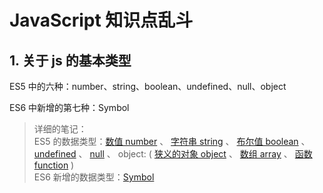 # JavaScript 知识点乱斗

## 1. 关于 js 的基本类型

ES5 中的六种：number、string、boolean、undefined、null、object

ES6 中新增的第七种：Symbol

> 详细的笔记：<br/>
> ES5 的数据类型：[数值 number](https://github.com/zg-zhang/nokebook/blob/master/JavaScript/1/js-1-003.md) 、
                 [字符串 string](https://github.com/zg-zhang/nokebook/blob/master/JavaScript/1/js-1-004.md) 、
                 [布尔值 boolean](https://github.com/zg-zhang/nokebook/blob/master/JavaScript/1/js-1-005.md) 、
                 [undefined](https://github.com/zg-zhang/nokebook/blob/master/JavaScript/1/js-1-006.md) 、
                 [null](https://github.com/zg-zhang/nokebook/blob/master/JavaScript/1/js-1-007.md) 、
                 object: ( [狭义的对象 object](https://github.com/zg-zhang/nokebook/blob/master/JavaScript/1/js-1-008.md) 、
                 [数组 array](https://github.com/zg-zhang/nokebook/blob/master/JavaScript/1/js-1-009.md) 、
                 [函数 function](https://github.com/zg-zhang/nokebook/blob/master/JavaScript/1/js-1-010.md) )<br/>
> ES6 新增的数据类型：[Symbol](https://github.com/zg-zhang/nokebook/blob/master/JavaScript/2/js-2-001.md)
